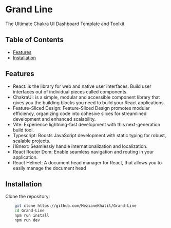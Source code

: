 # Grand Line
The Ultimate Chakra UI Dashboard Template and Toolkit

## Table of Contents
- [Features](#Features)
- [Installation](#installation)

## Features
- React: is the library for web and native user interfaces. Build user interfaces out of individual pieces called components.
- ChakraUi: is a simple, modular and accessible component library that gives you the building blocks you need to build your React applications.
- Feature-Sliced Design: Feature-Sliced Design promotes modular efficiency, organizing code into cohesive slices for streamlined development and enhanced scalability.
- Vite: Experience lightning-fast development with this next-generation build tool.
- Typescript: Boosts JavaScript development with static typing for robust, scalable projects.
- i18next: Seamlessly handle internationalization and localization.
- React Router Dom: Enable seamless navigation and routing in your application.
- React Helmet: A document head manager for React, that allows you to easily manage the document head

## Installation

Clone the repository:

```bash
    git clone https://github.com/MezianeKhalil/Grand-Line
    cd Grand-Line
    npm run install
    npm run dev
```
